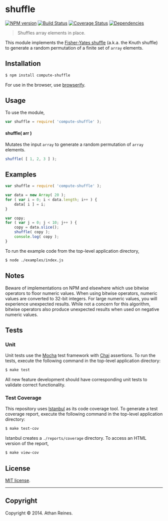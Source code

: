 shuffle
===
[![NPM version][npm-image]][npm-url] [![Build Status][travis-image]][travis-url] [![Coverage Status][coveralls-image]][coveralls-url] [![Dependencies][dependencies-image]][dependencies-url]

> Shuffles array elements in place.

This module implements the [Fisher-Yates shuffle](http://en.wikipedia.org/wiki/Fisher%E2%80%93Yates_shuffle) (a.k.a. the Knuth shuffle) to generate a random permutation of a finite set of `array` elements.


## Installation

``` bash
$ npm install compute-shuffle
```

For use in the browser, use [browserify](https://github.com/substack/node-browserify).


## Usage

To use the module,

``` javascript
var shuffle = require( 'compute-shuffle' );
```

#### shuffle( arr )

Mutates the input `array` to generate a random permutation of `array` elements.

``` javascript
shuffle( [ 1, 2, 3 ] );
```


## Examples

``` javascript
var shuffle = require( 'compute-shuffle' );

var data = new Array( 20 );
for ( var i = 0; i < data.length; i++ ) {
	data[ i ] = i;
}

var copy;
for ( var j = 0; j < 10; j++ ) {
	copy = data.slice();
	shuffle( copy );
	console.log( copy );
}
```

To run the example code from the top-level application directory,

``` bash
$ node ./examples/index.js
```


## Notes

Beware of implementations on NPM and elsewhere which use bitwise operators to floor numeric values. When using bitwise operators, numeric values are converted to 32-bit integers. For large numeric values, you will experience unexpected results. While not a concern for this algorithm, bitwise operators also produce unexpected results when used on negative numeric values.




## Tests

### Unit

Unit tests use the [Mocha](http://mochajs.org/) test framework with [Chai](http://chaijs.com) assertions. To run the tests, execute the following command in the top-level application directory:

``` bash
$ make test
```

All new feature development should have corresponding unit tests to validate correct functionality.


### Test Coverage

This repository uses [Istanbul](https://github.com/gotwarlost/istanbul) as its code coverage tool. To generate a test coverage report, execute the following command in the top-level application directory:

``` bash
$ make test-cov
```

Istanbul creates a `./reports/coverage` directory. To access an HTML version of the report,

``` bash
$ make view-cov
```


## License

[MIT license](http://opensource.org/licenses/MIT). 


---
## Copyright

Copyright &copy; 2014. Athan Reines.


[npm-image]: http://img.shields.io/npm/v/compute-shuffle.svg
[npm-url]: https://npmjs.org/package/compute-shuffle

[travis-image]: http://img.shields.io/travis/compute-io/shuffle/master.svg
[travis-url]: https://travis-ci.org/compute-io/shuffle

[coveralls-image]: https://img.shields.io/coveralls/compute-io/shuffle/master.svg
[coveralls-url]: https://coveralls.io/r/compute-io/shuffle?branch=master

[dependencies-image]: http://img.shields.io/david/compute-io/shuffle.svg
[dependencies-url]: https://david-dm.org/compute-io/shuffle

[dev-dependencies-image]: http://img.shields.io/david/dev/compute-io/shuffle.svg
[dev-dependencies-url]: https://david-dm.org/dev/compute-io/shuffle

[github-issues-image]: http://img.shields.io/github/issues/compute-io/shuffle.svg
[github-issues-url]: https://github.com/compute-io/shuffle/issues
